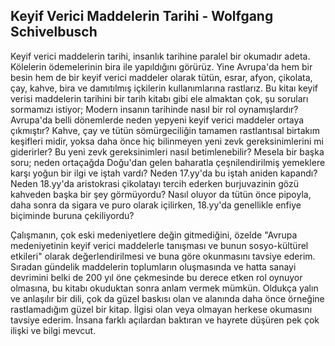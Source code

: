 ## Keyif Verici Maddelerin Tarihi - Wolfgang Schivelbusch

Keyif verici maddelerin tarihi, insanlık tarihine paralel bir okumadır adeta. Kölelerin ödemelerinin bira ile yapıldığını görürüz. Yine Avrupa'da hem bir besin hem de bir keyif verici maddeler olarak tütün, esrar, afyon, çikolata, çay, kahve, bira ve damıtılmış içkilerin kullanımlarına rastlarız. Bu kitaı keyif verisi maddelerin tarihini bir tarih kitabı gibi ele almaktan çok, şu soruları sormamızı istiyor; Modern insanın tarihinde nasıl bir rol oynamışlardır? Avrupa'da belli dönemlerde neden yepyeni keyif verici maddeler ortaya çıkmıştır? Kahve, çay ve tütün sömürgeciliğin tamamen rastlantısal birtakım keşifleri midir, yoksa daha önce hiç bilinmeyen yeni zevk gereksinimlerini mi giderirler? Bu yeni zevk gereksinimleri nasıl betimlenebilir? Mesela bir başka soru; neden ortaçağda Doğu'dan gelen baharatla çeşnilendirilmiş yemeklere karşı yoğun bir ilgi ve iştah vardı? Neden 17.yy'da bu iştah aniden kapandı? Neden 18.yy'da aristokrasi çikolatayı tercih ederken burjuvazinin gözü kahveden başka bir şey görmüyordu? Nasıl oluyor da tütün önce pipoyla, daha sonra da sigara ve puro olarak içilirken, 18.yy'da genellikle enfiye biçiminde buruna çekiliyordu?

Çalışmanın, çok eski medeniyetlere değin gitmediğini, özelde "Avrupa medeniyetinin keyif verici maddelerle tanışması ve bunun sosyo-kültürel etkileri" olarak değerlendirilmesi ve buna göre okunmasını tavsiye ederim. Sıradan gündelik maddelerin toplumların oluşmasında ve hatta sanayi devrimini belki de 200 yıl öne çekmesinde bu derece etken rol oynuyor olmasına, bu kitabı okuduktan sonra anlam vermek mümkün. Oldukça yalın ve anlaşılır bir dili, çok da güzel baskısı olan ve alanında daha önce örneğine rastlamadığım güzel bir kitap. İlgisi olan veya olmayan herkese okumasını tavsiye ederim. İnsana farklı açılardan baktıran ve hayrete düşüren pek çok ilişki ve bilgi mevcut.
